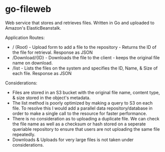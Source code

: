 # go-fileweb

Web service that stores and retrieves files. Written in Go and uploaded to Amazon's ElasticBeanstalk. 

Application Routes:

* / (Root) - Upload form to add a file to the repository - Returns the ID of the file for retrieval. Response as JSON
* /Download/{ID} - Downloads the file to the client - keeps the original file name on download.
* /list - Lists the files on the system and specifies the ID, Name, & Size of each file. Response as JSON

Considerations:
* Files are stored in an S3 bucket with the original file name, content type, & size stored in the object's metadata. 
* The list method is poorly optimized by making a query to S3 on each file. To resolve this I would add a parallel data repository/database in order to make a single call to the resource for faster performance.
* There is no consideration as to uploading a duplicate file. We can check the file name as well as a checksum or hash stored on a seperate queriable repository to ensure that users are not uploading the same file repeatedly. 
* Downloads & Uploads for very large files is not taken under considerations. 
